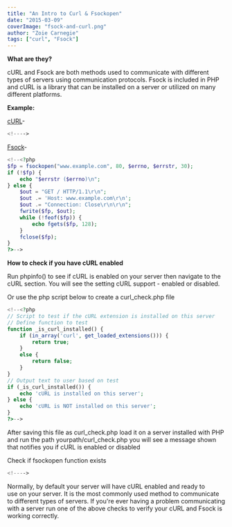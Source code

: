 ```yaml
---
title: "An Intro to Curl & Fsockopen"
date: "2015-03-09"
coverImage: "fsock-and-curl.png"
author: "Zoie Carnegie"
tags: ["curl", "Fsock"]
---
```


**What are they?**

cURL and Fsock are both methods used to communicate with different types of servers using communication protocols. Fsock is included in PHP and cURL is a library that can be installed on a server or utilized on many different platforms.

**Example:**

[cURL](http://php.net/manual/en/book.curl.php)\-

```php
<!---->
```

[Fsock](http://php.net/manual/en/function.fsockopen.php)\-

```php
<!--<?php
$fp = fsockopen("www.example.com", 80, $errno, $errstr, 30);
if (!$fp) {
    echo "$errstr ($errno)\n";
} else {
    $out = "GET / HTTP/1.1\r\n";
    $out .= 'Host: www.example.com\r\n';
    $out .= "Connection: Close\r\n\r\n";
    fwrite($fp, $out);
    while (!feof($fp)) {
        echo fgets($fp, 128);
    }
    fclose($fp);
}
?>-->
```

**How to check if you have cURL enabled**

Run phpinfo() to see if cURL is enabled on your server then navigate to the cURL section. You will see the setting cURL support - enabled or disabled.

Or use the php script below to create a curl\_check.php file

```php
<!--<?php
// Script to test if the cURL extension is installed on this server
// Define function to test
function _is_curl_installed() {
    if (in_array('curl', get_loaded_extensions())) {
        return true;
    }
    else {
        return false;
    }
}
// Output text to user based on test
if (_is_curl_installed()) {
    echo 'cURL is installed on this server';
} else {
    echo 'cURL is NOT installed on this server';
}
?>-->
```

After saving this file as curl\_check.php load it on a server installed with PHP and run the path yourpath/curl\_check.php you will see a message shown that notifies you if cURL is enabled or disabled

Check if fsockopen function exists

```php
<!---->
```

Normally, by default your server will have cURL enabled and ready to use on your server. It is the most commonly used method to communicate to different types of servers. If you're ever having a problem communicating with a server run one of the above checks to verify your cURL and Fsock is working correctly.
